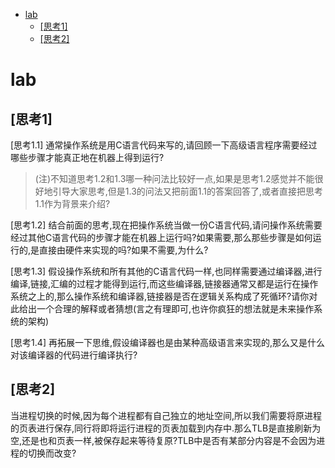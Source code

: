<!-- TOC -->

- [lab](#lab)
    - [[思考1]](#思考1)
    - [[思考2]](#思考2)

<!-- /TOC -->

# lab

## [思考1]

[思考1.1] 通常操作系统是用C语言代码来写的,请回顾一下高级语言程序需要经过哪些步骤才能真正地在机器上得到运行?

>(注)不知道思考1.2和1.3哪一种问法比较好一点,如果是思考1.2感觉并不能很好地引导大家思考,但是1.3的问法又把前面1.1的答案回答了,或者直接把思考1.1作为背景来介绍?

[思考1.2] 结合前面的思考,现在把操作系统当做一份C语言代码,请问操作系统需要经过其他C语言代码的步骤才能在机器上运行吗?如果需要,那么那些步骤是如何运行的,是直接由硬件来实现的吗?如果不需要,为什么?

[思考1.3] 假设操作系统和所有其他的C语言代码一样,也同样需要通过编译器,进行编译,链接,汇编的过程才能得到运行,而这些编译器,链接器通常又都是运行在操作系统之上的,那么操作系统和编译器,链接器是否在逻辑关系构成了死循环?请你对此给出一个合理的解释或者猜想(言之有理即可,也许你疯狂的想法就是未来操作系统的架构)

[思考1.4] 再拓展一下思维,假设编译器也是由某种高级语言来实现的,那么又是什么对该编译器的代码进行编译执行?

## [思考2]

当进程切换的时候,因为每个进程都有自己独立的地址空间,所以我们需要将原进程的页表进行保存,同行将即将运行进程的页表加载到内存中.那么TLB是直接刷新为空,还是也和页表一样,被保存起来等待复原?TLB中是否有某部分内容是不会因为进程的切换而改变?

